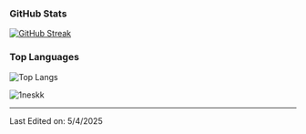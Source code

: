 ### GitHub Stats

[![GitHub Streak](http://github-readme-streak-stats.herokuapp.com?user=1neskk&theme=dark&hide_border=true)](https://git.io/streak-stats)

### Top Languages   
![Top Langs](https://github-readme-stats.vercel.app/api/top-langs/?username=1neskk&layout=compact&theme=dark&hide_border=true) 

<!-- ### Discord
[![Discord Presence](https://lanyard.cnrad.dev/api/473698529303592960)](https://discord.com/users/473698529303592960) -->


<p align="left"> <img src="https://komarev.com/ghpvc/?username=1neskk&label=Profile%20views&color=0e75b6&style=flat" alt="1neskk" /> </p> 

------
Last Edited on: 5/4/2025
